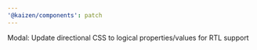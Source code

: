 ```yaml
---
'@kaizen/components': patch
---
```


Modal: Update directional CSS to logical properties/values for RTL support
